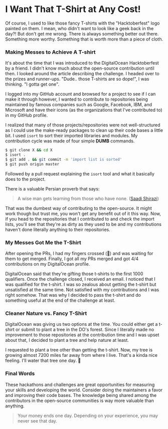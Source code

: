 # I Want That T-Shirt at Any Cost!

Of course, I used to like those fancy T-shirts with the "Hacktoberfest" logo painted on them. I mean, who didn't want to look like a geek back in the day?! But don't get me wrong. There is always something better out there. Something more worthy. Something that is worth more than a piece of cloth.

### Making Messes to Achieve A T-shirt
It's about the time that I was introduced to the DigitalOcean Hacktoberfest by a friend. I didn't know much about the open-source contribution until then. I looked around the article describing the challenge. I headed over to the prizes and runner-ups. "Dude.. those T-shirts are so dope!", I was thinking. "I gotta get one".

I logged into my GitHub account and browsed for a project to see if I can make it through however, I wanted to contribute to repositories being maintained by famous companies such as Google, Facebook, IBM, and Microsoft and have their icons (as the organizations that I've contributed to) in my GitHub profile.

I realized that many of those projects/repositories were not well-structured as I could use the make-ready packages to clean up their code bases a little bit. I used `isort` to sort their imported libraries and modules. My contribution cycle was made of four simple **DUMB** commands.

```sh
$ git clone X && cd X
$ isort .
$ git add . && git commit -m 'import list is sorted'
$ git push origin master
```
Followed by a pull request explaining the `isort` tool and what it basically does to the project.

There is a valuable Persian proverb that says:

> A wise man gets learning from those who have none. ([Saadi Shirazi](https://en.wikipedia.org/wiki/Saadi_Shirazi))

That was the dumbest way of contributing to the open-source. It might work though but trust me, you won't get any benefit out of it this way. Now, if you head to the repositories that I contributed to and check the import lists, you'll see that they're as dirty as they used to be and my contributions haven't done literally anything to their repositories.

### My Messes Got Me the T-Shirt
After opening the PRs, I had my fingers crossed (🤞) and was waiting for them to get merged. Finally, I got all my PRs merged and got 4/4 contributions on my DigitalOcean profile.

DigitalOcean said that they're gifting those t-shirts to the first 1000 qualifiers. Once the challenge closed, I received an email. I noticed that I was qualified for the t-shirt. I was so zealous about getting the t-shirt but unsatisfied at the same time. Not satisfied with my contributions and I was right somehow. That was why I decided to pass the t-shirt and do something useful at the end of the challenge at least.

### Cleaner Nature vs. Fancy T-Shirt
DigitalOcean was giving us two options at the time. You could either get a t-shirt or submit to plant a tree in the DO's forest. Since I literally made no improvement to those repositories at the contribution time and I was upset about that, I decided to plant a tree and help nature at least.

I requested to plant a tree other than getting the t-shirt. Now, my tree is growing almost 7200 miles far away from where I live. That's a kinda nice feeling. I'll water that tree one day. 🌲

### Final Words
These hackathons and challenges are great opportunities for measuring your skills and developing the world. Consider doing the maintainers a favor and improving their code bases. The knowledge being shared among the contributors in the open-source communities is way more valuable than anything.

> Your money ends one day. Depending on your experience, you may never see that day.